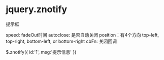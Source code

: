 jquery.znotify
==============


 提示框

 speed: fadeOut时间
 autoclose: 是否自动关闭
 position：有4个方向 top-left, top-right, bottom-left, or bottom-right
 cbFn: 关闭回调

 $.znotify({
 id:'1',
 msg:'提示信息'
 })
